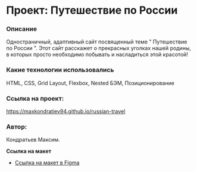 # Проект: Путешествие по России

### Описание
Одностраничный, адаптивный сайт посвященный теме " Путешествие по России ". Этот сайт расскажет о прекрасных уголках нашей родины, в которых просто необходимо побывать и насладиться этой красотой!

### Какие технологии использовались
HTML, CSS, Grid Layout, Flexbox, Nested БЭМ, Позиционирование

### Ссылка на проект:

https://maxkondratiev94.github.io/russian-travel 

### Автор:
Кондратьев Максим.


**Ссылка на макет**

* [Ссылка на макет в Figma](https://www.figma.com/file/5S2WSbEFL6awjVWJ0NWL8Q/Sprint-3_-Russia-_-desktop-mobile?node-id=28503%3A0)

